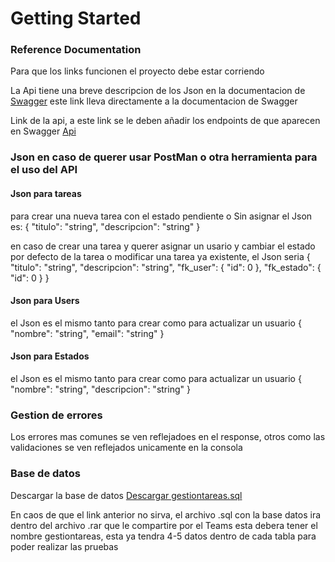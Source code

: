 # Getting Started

### Reference Documentation

Para que los links funcionen el proyecto debe estar corriendo

La Api tiene una breve descripcion de los Json en la documentacion de [Swagger](http://localhost:8080/Gestion/api/v1/swagger-ui/index.html) este link lleva directamente a la documentacion de Swagger

Link de la api, a este link se le deben añadir los endpoints de que aparecen en Swagger [Api](http://localhost:8080/Gestion/api/v1/)

### Json en caso de querer usar PostMan o otra herramienta para el uso del API

#### Json para tareas

para crear una nueva tarea con el estado pendiente o Sin asignar el Json es: 
{
  "titulo": "string",
  "descripcion": "string"
}

en caso de crear una tarea y querer asignar un usario y cambiar el estado por defecto de la tarea o modificar una tarea ya existente, el Json seria 
{
  "titulo": "string",
  "descripcion": "string",
  "fk_user": {
    "id": 0
  },
  "fk_estado": {
    "id": 0
  }
}

#### Json para Users

el Json es el mismo tanto para crear como para actualizar un usuario 
{
  "nombre": "string",
  "email": "string"
}

#### Json para Estados

el Json es el mismo tanto para crear como para actualizar un usuario 
{
  "nombre": "string",
  "descripcion": "string"
}

### Gestion de errores

Los errores mas comunes se ven reflejadoes en el response, otros como las validaciones se ven reflejados unicamente en la consola


### Base de datos

Descargar la base de datos [Descargar gestiontareas.sql](https://github.com/Breiking/PruebaTecnica/releases/download/v1.0.0/gestiontareas.sql)

En caos de que el link anterior no sirva, el archivo .sql con la base datos ira dentro del archivo .rar que le compartire por el Teams esta debera tener el nombre gestiontareas, esta ya tendra 4-5 datos dentro de cada tabla para poder realizar las pruebas
